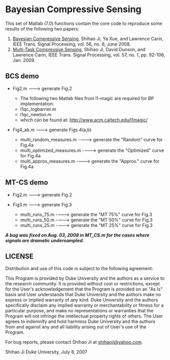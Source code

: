 # Bayesian Compressive Sensing
This set of Matlab (7.0) functions contain the core code to reproduce some results of the following two papers:

1. [Bayesian Compressive Sensing](http://shihaoji.com/papers/BCS_preprint.pdf), Shihao Ji, Ya Xue, and Lawrence Carin, IEEE Trans. Signal Processing, vol. 56, no. 6, June 2008.
2. [Multi-Task Compressive Sensing](http://shihaoji.com/papers/MT_CS_preprint.pdf), Shihao Ji, David Dunson, and Lawrence Carin, IEEE Trans. Signal Processing, vol. 57, no. 1, pp. 92-106, Jan. 2009.

## BCS demo

* Fig2.m ---> generate Fig.2
  * The following two Matlab files from l1-magic are required for BP implementation:
  * l1qc_logbarrier.m
  * l1qc_newton.m
  * which can be found at: http://www.acm.caltech.edu/l1magic/

* Fig4_ab.m ---> generate Figs.4(a,b)
  * multi_random_measures.m     ----> generate the "Random" curve for Fig.4a
  * multi_optimized_measures.m  ----> generate the "Optimized" curve for Fig.4a
  * multi_approx_measures.m     ----> generate the "Approx." curve for Fig.4a


## MT-CS demo
* Fig2.m ---> generate Fig.2

* Fig3.m ---> generate Fig.3
  * multi_runs_75.m     ----> generate the "MT 75%" curve for Fig.3
  * multi_runs_50.m     ----> generate the "MT 50%" curve for Fig.3
  * multi_runs_25.m     ----> generate the "MT 25%" curve for Fig.3
  
***A bug was fixed on Aug. 03, 2008 in MT_CS.m for the cases where signals are dramatic undersampled.***

## LICENSE
Distribution and use of this code is subject to the following agreement:

This Program is provided by Duke University and the authors as a service
to the research community. It is provided without cost or restrictions, 
except for the User's acknowledgement that the Program is provided on an 
"As Is" basis and User understands that Duke University and the authors 
make no express or implied warranty of any kind.  Duke University and the
authors specifically disclaim any implied warranty or merchantability or 
fitness for a particular purpose, and make no representations or warranties 
that the Program will not infringe the intellectual property rights of 
others. The User agrees to indemnify and hold harmless Duke University and
the authors from and against any and all liability arising out of User's 
use of the Program.

For bug reports, please contact Shihao Ji at shihaoji@yahoo.com.

Shihao Ji
Duke University, July 8, 2007
